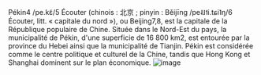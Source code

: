 Pékin4 /pe.kɛ̃/5 Écouter (chinois : 北京 ; pinyin : Běijīng /pe˨˩˦i.tɕi˥ŋ/6 Écouter, litt. « capitale du nord »), ou Beijing7,8, est la capitale de la République populaire de Chine. Située dans le Nord-Est du pays, la municipalité de Pékin, d'une superficie de 16 800 km2, est entourée par la province du Hebei ainsi que la municipalité de Tianjin. Pékin est considérée comme le centre politique et culturel de la Chine, tandis que Hong Kong et Shanghai dominent sur le plan économique.
![image](https://user-images.githubusercontent.com/115066388/198039350-c7256f86-aa2f-4279-9510-601ba4edb925.png)
